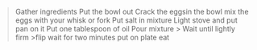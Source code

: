>Gather ingredients
 >Put the bowl out
  >Crack the eggsin  the bowl
  >mix the eggs with your whisk or fork
  >Put salt in mixture
  > Light stove and put pan on it
  > Put one tablespoon of oil
   > Pour mixture
    > Wait until lightly firm
    >flip
   > wait for two minutes
   > put on plate
  >  eat
   